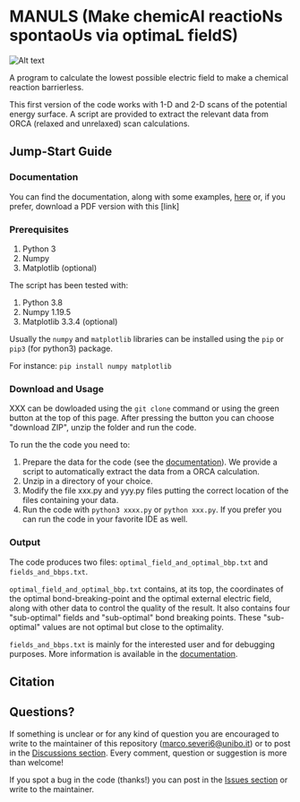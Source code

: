 # MANULS (Make chemicAl reactioNs spontaoUs via optimaL fieldS)

<img src="/MANULS/MANULS_logo.png" alt="Alt text" title="Optional title">


A program to calculate the lowest possible electric field to make a chemical reaction barrierless.

This first version of the code works with 1-D and  2-D scans of the potential energy surface. A script are provided to extract the relevant data from ORCA (relaxed and unrelaxed) scan calculations.

## Jump-Start Guide 

### Documentation

You can find the documentation, along with some examples, [here](https://github.com/MSeveri96/Optimal-external-electric-field/blob/main/Documentation/README.md) or, if you prefer, download a PDF version with this [link]

### Prerequisites

1. Python 3
2. Numpy
3. Matplotlib (optional)

The script has been tested with:
1. Python 3.8
2. Numpy 1.19.5
3. Matplotlib 3.3.4 (optional)

Usually the `numpy` and `matplotlib` libraries can be installed using the `pip` or `pip3` (for python3) package. 

For instance: `pip install numpy matplotlib`

### Download and Usage

XXX can be dowloaded using the `git clone` command or using the green button at the top of this page. After pressing the button you can choose "download ZIP", unzip the folder and run the code.

To run the the code you need to:
1. Prepare the data for the code (see the [documentation](https://github.com/MSeveri96/Optimal-external-electric-field/blob/main/Documentation/README.md)). We provide a script to automatically extract the data from a ORCA calculation.
2. Unzip in a directory of your choice.
3. Modify the file xxx.py and yyy.py files putting the correct location of the files containing your data.
4. Run the code with `python3 xxxx.py` or `python xxx.py`. If you prefer you can run the code in your favorite IDE as well.

### Output
 
 The code produces two files: `optimal_field_and_optimal_bbp.txt` and `fields_and_bbps.txt`.
 
 `optimal_field_and_optimal_bbp.txt` contains, at its top, the coordinates of the optimal bond-breaking-point and the optimal external electric field, along with other data to control the quality of the result. It also contains four "sub-optimal" fields and "sub-optimal" bond breaking points. These "sub-optimal" values are not optimal but close to the optimality. 
 
 `fields_and_bbps.txt` is mainly for the interested user and for debugging purposes. More information is available in the [documentation](https://github.com/MSeveri96/Optimal-external-electric-field/blob/main/Documentation/README.md).
 
 

## Citation

## Questions?

If something is unclear or for any kind of question you are encouraged to write to the maintainer of this repository (marco.severi6@unibo.it) or to post in the [Discussions section](https://github.com/MSeveri96/PALLAS/discussions). Every comment, question or suggestion is more than welcome!

If you spot a bug in the code (thanks!) you can post in the [Issues section](https://github.com/MSeveri96/PALLAS/issues) or write to the maintainer.
